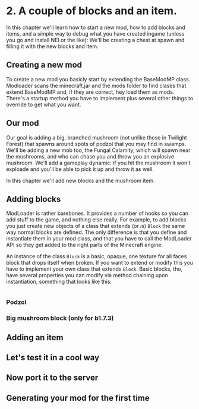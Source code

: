 # 2. A couple of blocks and an item.

In this chapter we'll learn how to start a new mod, how to add blocks and items, and a simple way to debug what you have created ingame (unless you go and install NEI or the like): We'll be creating a chest at spawn and filling it with the new blocks and item.

## Creating a new mod

To create a new mod you basicly start by extending the BaseModMP class. Modloader scans the minecraft.jar and the mods folder to find clases that extend BaseModMP and, if they are correct, hey load them as mods. There's a startup method you have to implement plus several other things to override to get what you want.



## Our mod

Our goal is adding a big, branched mushroom (not unlike those in Twilight Forest) that spawns around spots of podzol that you may find in swamps. We'll be adding a new mob too, the Fungal Calamity, which will spawn near the mushrooms, and who can chase you and throw you an explosive mushroom. We'll add a gameplay dynamic: if you hit the mushroom it won't exploade and you'll be able to pick it up and throw it as well.

In this chapter we'll add new blocks and the mushroom item.

## Adding blocks

ModLoader is rather barebones. It provides a number of hooks so you can add stuff to the game, and nothing else really. For example, to add blocks you just create new objects of a class that extends (or *is*) `Block` the same way normal blocks are defined. The only difference is that you define and instantiate them in your mod class, and that you have to call the ModLoader API so they get added to the right parts of the Minecraft engine.

An instance of the class `Block` is a basic, opaque, one texture for all faces block that drops itself when broken. If you want to extend or modify this you have to implement your own class that extends `Block`. Basic blocks, tho, have several properties you can modify via method chaining upon instantiation, something that looks like this:

```java

```

### Podzol

### Big mushroom block (only for b1.7.3)

## Adding an item

## Let's test it in a cool way

## Now port it to the server

## Generating your mod for the first time

